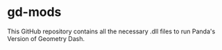 # gd-mods
This GitHub repository contains all the necessary .dll files to run Panda's Version of Geometry Dash.
